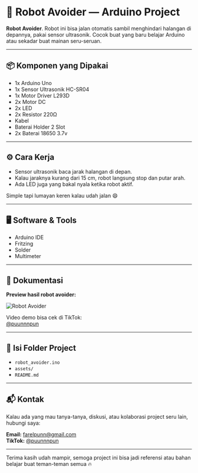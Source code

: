 # 🤖 Robot Avoider — Arduino Project

**Robot Avoider**. Robot ini bisa jalan otomatis sambil menghindari halangan di depannya, pakai sensor ultrasonik. Cocok buat yang baru belajar Arduino atau sekadar buat mainan seru-seruan.

---

## 📦 Komponen yang Dipakai

- 1x Arduino Uno
- 1x Sensor Ultrasonik HC-SR04
- 1x Motor Driver L293D
- 2x Motor DC
- 2x LED
- 2x Resistor 220Ω
- Kabel
- Baterai Holder 2 Slot
- 2x Baterai 18650 3.7v

---

## ⚙️ Cara Kerja

- Sensor ultrasonik baca jarak halangan di depan.
- Kalau jaraknya kurang dari 15 cm, robot langsung stop dan putar arah.
- Ada LED juga yang bakal nyala ketika robot aktif.

Simple tapi lumayan keren kalau udah jalan 😄

---

## 🖥️ Software & Tools

- Arduino IDE
- Fritzing
- Solder
- Multimeter

---

## 📸 Dokumentasi

**Preview hasil robot avoider:**

![Robot Avoider](assets/foto2.jpg)

Video demo bisa cek di TikTok:  
[@puunnnpun](https://www.tiktok.com/@puunnnpun)

---

## 📂 Isi Folder Project

- `robot_avoider.ino`
- `assets/`
- `README.md`

---

## 📬 Kontak

Kalau ada yang mau tanya-tanya, diskusi, atau kolaborasi project seru lain, hubungi saya:

**Email:** [farelpunn@gmail.com](mailto:farelpunn@gmail.com)  
**TikTok:** [@puunnnpun](https://www.tiktok.com/@puunnnpun)

---

Terima kasih udah mampir, semoga project ini bisa jadi referensi atau bahan belajar buat teman-teman semua 🔥
